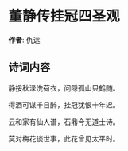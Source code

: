 # 董静传挂冠四圣观

**作者**: 仇远

## 诗词内容

静挼秋渌洗荷衣，问隠孤山只鹤随。

得酒可谋千日醉，挂冠犹恨十年迟。

云和家有仙人谱，石鼎今无道士诗。

莫对梅花谈世事，此花曾见太平时。

